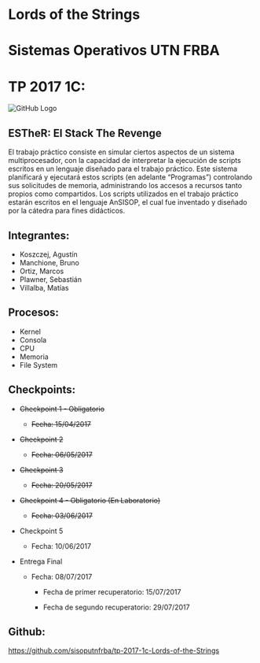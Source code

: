 # **Lords of the Strings**
# **Sistemas Operativos UTN FRBA**
# **TP 2017 1C:**
 
 ![GitHub Logo](/ESTher.png)
## **ESTheR: El Stack The Revenge**
El trabajo práctico consiste en simular ciertos aspectos de un sistema multiprocesador, con la
capacidad de interpretar la ejecución de scripts escritos en un lenguaje diseñado para el trabajo
práctico. Este sistema planificará y ejecutará estos scripts (en adelante “Programas”) controlando
sus solicitudes de memoria, administrando los accesos a recursos tanto propios como compartidos.
Los scripts utilizados en el trabajo práctico estarán escritos en el lenguaje AnSISOP, el cual fue
inventado y diseñado por la cátedra para fines didácticos.

## **Integrantes:**

* Koszczej, Agustín
* Manchione, Bruno
* Ortiz, Marcos
* Plawner, Sebastián
* Villalba, Matías

## **Procesos:**

* Kernel
* Consola
* CPU
* Memoria
* File System

## **Checkpoints:**
* ~~Checkpoint 1 - Obligatorio~~
  * ~~Fecha: 15/04/2017~~
  
* ~~Checkpoint 2~~
  * ~~Fecha: 06/05/2017~~
  
* ~~Checkpoint 3~~
  * ~~Fecha: 20/05/2017~~
  
* ~~Checkpoint 4 - Obligatorio (En Laboratorio)~~
  * ~~Fecha: 03/06/2017~~
  
* Checkpoint 5
  * Fecha: 10/06/2017
  
* Entrega Final
  * Fecha: 08/07/2017
    * Fecha de primer recuperatorio: 15/07/2017
    
    * Fecha de segundo recuperatorio: 29/07/2017

## **Github:**
https://github.com/sisoputnfrba/tp-2017-1c-Lords-of-the-Strings
